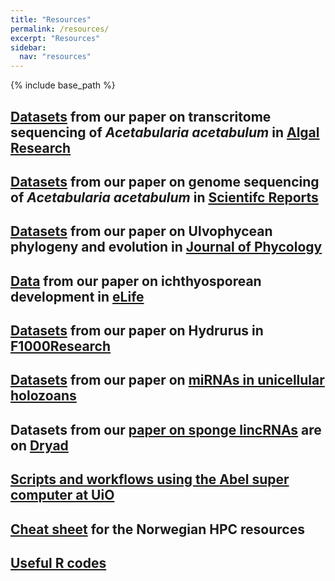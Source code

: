 ```yaml
---
title: "Resources"
permalink: /resources/
excerpt: "Resources"
sidebar:
  nav: "resources"
---
```


{% include base_path %}

## [Datasets](https://www.ebi.ac.uk/ena/browser/view/PRJEB40460) from our paper on transcritome sequencing of *Acetabularia acetabulum* in [Algal Research](https://www.sciencedirect.com/science/article/pii/S2211926421002599)

## [Datasets](https://www.ebi.ac.uk/ena/browser/view/PRJEB40379) from our paper on genome sequencing of *Acetabularia acetabulum* in [Scientifc Reports](https://www.nature.com/articles/s41598-021-92092-4)

## [Datasets](/resources/datasets/JPY_2021) from our paper on Ulvophycean phylogeny and evolution in [Journal of Phycology](https://onlinelibrary.wiley.com/doi/abs/10.1111/jpy.13168)

## [Data](/resources/datasets/eLife_2019) from our paper on ichthyosporean development in [eLife](https://elifesciences.org/articles/49801)

## [Datasets](/resources/datasets/F1000Research) from our paper on Hydrurus in [F1000Research](https://f1000research.com/articles/8-401/v1)

## [Datasets](/resources/datasets/current_biology) from our paper on [miRNAs in unicellular holozoans](https://www.cell.com/current-biology/fulltext/S0960-9822(18)31063-7#%20)

## Datasets from our [paper on sponge lincRNAs](http://rspb.royalsocietypublishing.org/content/282/1821/20151746) are on [Dryad](http://datadryad.org/resource/doi:10.5061/dryad.v83fj)

## [Scripts and workflows using the Abel super computer at UiO](/resources/abel/intro/)

## [Cheat sheet](https://github.com/jonbra/NGS-Abel/wiki/Abel-cheat-sheet) for the Norwegian HPC resources

## [Useful R codes](/resources/r_commands)
